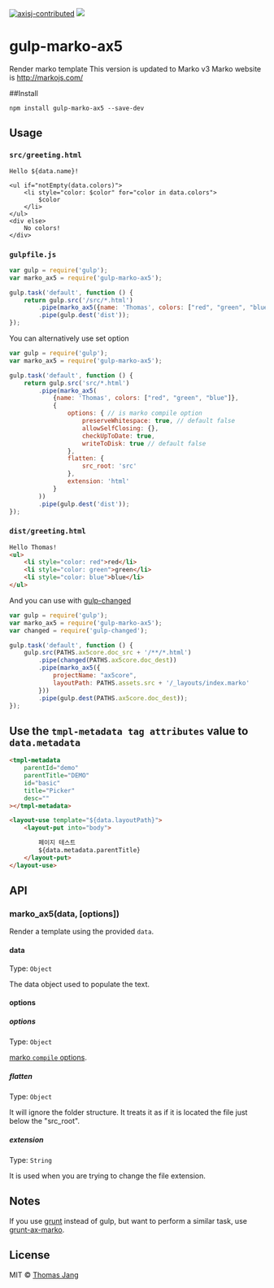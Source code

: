 [![axisj-contributed](https://img.shields.io/badge/AXISJ.com-Contributed-green.svg)](https://github.com/axisj) ![](https://img.shields.io/badge/Seowoo-Mondo&Thomas-red.svg)

# gulp-marko-ax5

Render marko template
This version is updated to Marko v3
Marko website is http://markojs.com/


##Install

```shell
npm install gulp-marko-ax5 --save-dev
```

## Usage

### `src/greeting.html`

```erb
Hello ${data.name}!

<ul if="notEmpty(data.colors)">
    <li style="color: $color" for="color in data.colors">
        $color
    </li>
</ul>
<div else>
    No colors!
</div>
```

### `gulpfile.js`

```js
var gulp = require('gulp');
var marko_ax5 = require('gulp-marko-ax5');

gulp.task('default', function () {
	return gulp.src('/src/*.html')
        .pipe(marko_ax5({name: 'Thomas', colors: ["red", "green", "blue"]}))
        .pipe(gulp.dest('dist'));
});
```

You can alternatively use set option

```js
var gulp = require('gulp');
var marko_ax5 = require('gulp-marko-ax5');

gulp.task('default', function () {
	return gulp.src('src/*.html')
        .pipe(marko_ax5(
            {name: 'Thomas', colors: ["red", "green", "blue"]},
            {
                options: { // is marko compile option
                    preserveWhitespace: true, // default false
                    allowSelfClosing: {},
                    checkUpToDate: true,
                    writeToDisk: true // default false
                },
                flatten: {
                    src_root: 'src'
                },
                extension: 'html'
            }
        ))
        .pipe(gulp.dest('dist'));
});
```


### `dist/greeting.html`

```html
Hello Thomas!
<ul>
    <li style="color: red">red</li>
    <li style="color: green">green</li>
    <li style="color: blue">blue</li>
</ul>
```

And you can use with [gulp-changed](https://github.com/sindresorhus/gulp-changed)

```js
var gulp = require('gulp');
var marko_ax5 = require('gulp-marko-ax5');
var changed = require('gulp-changed');

gulp.task('default', function () {
    gulp.src(PATHS.ax5core.doc_src + '/**/*.html')
        .pipe(changed(PATHS.ax5core.doc_dest))
        .pipe(marko_ax5({
            projectName: "ax5core",
            layoutPath: PATHS.assets.src + '/_layouts/index.marko'
        }))
        .pipe(gulp.dest(PATHS.ax5core.doc_dest));
});
```

## Use the `tmpl-metadata tag attributes` value to` data.metadata`

```html
<tmpl-metadata
    parentId="demo"
    parentTitle="DEMO"
    id="basic"
    title="Picker"
    desc=""
></tmpl-metadata>

<layout-use template="${data.layoutPath}">
    <layout-put into="body">

        페이지 테스트
        ${data.metadata.parentTitle}
    </layout-put>
</layout-use>
```


## API

### marko_ax5(data, [options])

Render a template using the provided `data`.

#### data

Type: `Object`

The data object used to populate the text.

#### options


##### options

Type: `Object`

[marko `compile` options](http://markojs.com/docs/marko/javascript-api/#defaultoptions).


##### flatten

Type: `Object`

It will ignore the folder structure. It treats it as if it is located the file just below the "src_root".

##### extension

Type: `String`

It is used when you are trying to change the file extension.

## Notes

If you use [grunt](http://gruntjs.com) instead of gulp, but want to perform a similar task, use [grunt-ax-marko](https://github.com/thomasJang/grunt-ax-marko).


## License

MIT © [Thomas Jang](https://axisj.com)

